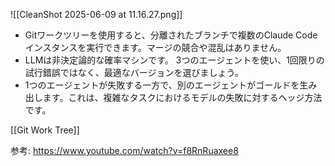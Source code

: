 ![[CleanShot 2025-06-09 at 11.16.27.png]]

- Gitワークツリーを使用すると、分離されたブランチで複数のClaude Codeインスタンスを実行できます。マージの競合や混乱はありません。
- LLMは非決定論的な確率マシンです。 3つのエージェントを使い、1回限りの試行錯誤ではなく、最適なバージョンを選びましょう。
- 1つのエージェントが失敗する一方で、別のエージェントがゴールドを生み出します。これは、複雑なタスクにおけるモデルの失敗に対するヘッジ方法です。


[[Git Work Tree]]

参考: https://www.youtube.com/watch?v=f8RnRuaxee8